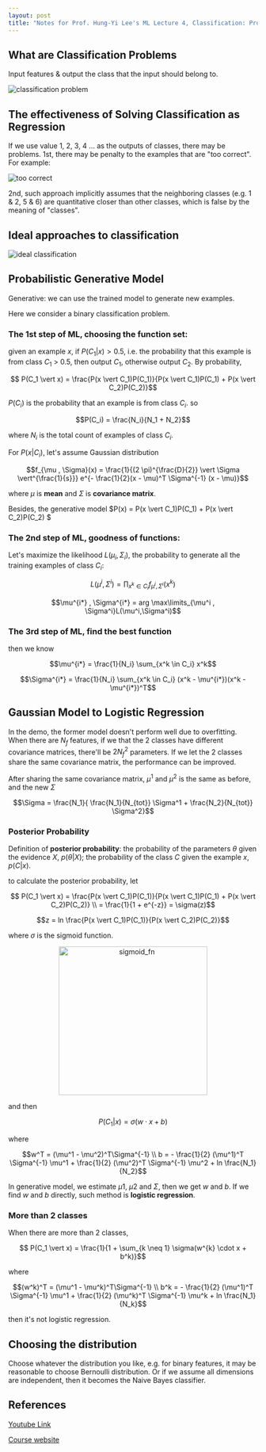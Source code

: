 ```yaml
---
layout: post
title: "Notes for Prof. Hung-Yi Lee's ML Lecture 4, Classification: Probabilistic Generative Model."
---
```


## What are Classification Problems

Input features & output the class that the input should belong to.

![classification problem](https://baliuzeger.github.io/sjl/assets/images/HYL_ML_04/classification.png)

## The effectiveness of Solving Classification as Regression

If we use value 1, 2, 3, 4 ... as the outputs of classes, there may be problems. 1st, there may be penalty to the examples that are "too correct". For example:

![too correct](https://baliuzeger.github.io/sjl/assets/images/HYL_ML_04/too-correct.png)

2nd, such approach implicitly assumes that the neighboring classes (e.g. 1 & 2, 5 & 6) are quantitative closer than other classes, which is false by the meaning of "classes".

## Ideal approaches to classification

![ideal classification](https://baliuzeger.github.io/sjl/assets/images/HYL_ML_04/ideal-classification.png)

## Probabilistic Generative Model

Generative: we can use the trained model to generate new examples.

Here we consider a binary classification problem.

### The 1st step of ML, choosing the function set:

given an example $x$, if $P(C_1 \vert x) > 0.5$, i.e. the probability that this example is from class $C_1$ > 0.5, then output $C_1$, otherwise output $C_2$. By probability, 

$$ P(C_1 \vert x) = \frac{P(x \vert C_1)P(C_1)}{P(x \vert C_1)P(C_1) + P(x \vert C_2)P(C_2)}$$

$P(C_i)$ is the probability that an example is from class $C_i$. so

$$P(C_i) = \frac{N_i}{N_1 + N_2}$$

where $N_i$ is the total count of examples of class $C_i$.

For $P(x \vert C_i)$, let's assume Gaussian distribution

$$f_{\mu , \Sigma}(x) = \frac{1}{(2 \pi)^{\frac{D}{2}} \vert \Sigma \vert^{\frac{1}{s}}} e^{- \frac{1}{2}(x - \mu)^T \Sigma^{-1} (x - \mu)}$$

where $\mu$ is **mean** and $\Sigma$ is **covariance matrix**.

Besides, the generative model $P(x) = P(x \vert C_1)P(C_1) + P(x \vert C_2)P(C_2) $

### The 2nd step of ML, goodness of functions:

Let's maximize the likelihood $L(\mu_i,\Sigma_i)$, the probability to generate all the training examples of class $C_i$:

$$L(\mu^i,\Sigma^i) = \prod_{x^k \in C_i} f_{\mu^i , \Sigma^i}(x^k)$$

$$\mu^{i*} , \Sigma^{i*} = arg \max\limits_{\mu^i , \Sigma^i}L(\mu^i,\Sigma^i)$$

### The 3rd step of ML, find the best function

then we know

$$\mu^{i*} = \frac{1}{N_i} \sum_{x^k \in C_i} x^k$$

$$\Sigma^{i*} = \frac{1}{N_i} \sum_{x^k \in C_i} (x^k - \mu^{i*})(x^k - \mu^{i*})^T$$

## Gaussian Model to Logistic Regression

In the demo, the former model doesn't perform well due to overfitting. When there are $N_f$ features, if we that the 2 classes have different covariance matrices, there'll be $2N_f^2$ parameters. If we let the 2 classes share the same covariance matrix, the performance can be improved.

After sharing the same covariance matrix, $\mu^1$ and $\mu^2$ is the same as before, and the new $\Sigma$

$$\Sigma = \frac{N_1}{ \frac{N_1}{N_{tot}} \Sigma^1 + \frac{N_2}{N_{tot}} \Sigma^2}$$

### Posterior Probability

Definition of **posterior probability**: the probability of the parameters $\theta$ given the evidence $X$, $p(\theta \vert X)$; the probability of the class $C$ given the example $x$, $p(C \vert x)$.

to calculate the posterior probability, let

$$ P(C_1 \vert x) = \frac{P(x \vert C_1)P(C_1)}{P(x \vert C_1)P(C_1) + P(x \vert C_2)P(C_2)} \\
= \frac{1}{1 + e^{-z}} = \sigma(z)$$

$$z = ln \frac{P(x \vert C_1)P(C_1)}{P(x \vert C_2)P(C_2)}$$

where $\sigma$ is the sigmoid function.

<p align="center">
    <img src="https://baliuzeger.github.io/sjl/assets/images/HYL_ML_04/sigmoid.png" alt="sigmoid_fn" style="width:300px;"/>
</p>

and then

$$ P(C_1 \vert x) = \sigma(w \cdot x + b)$$

where

$$w^T = (\mu^1 - \mu^2)^T\Sigma^{-1} \\
b = - \frac{1}{2} (\mu^1)^T \Sigma^{-1} \mu^1 + \frac{1}{2} (\mu^2)^T \Sigma^{-1} \mu^2 + ln \frac{N_1}{N_2}$$

In generative model, we estimate $\mu1$, $\mu2$ and $\Sigma$, then we get $w$ and $b$. If we find $w$ and $b$ directly, such method is **logistic regression**.

### More than 2 classes

When there are more than 2 classes, 

$$ P(C_1 \vert x) = \frac{1}{1 + \sum_{k \neq 1} \sigma(w^{k} \cdot x + b^k)}$$

where

$$(w^k)^T = (\mu^1 - \mu^k)^T\Sigma^{-1} \\
b^k = - \frac{1}{2} (\mu^1)^T \Sigma^{-1} \mu^1 + \frac{1}{2} (\mu^k)^T \Sigma^{-1} \mu^k + ln \frac{N_1}{N_k}$$

then it's not logistic regression.

## Choosing the distribution

Choose whatever the distribution you like, e.g. for binary features, it may be reasonable to choose Bernoulli distribution. Or if we assume all dimensions are independent, then it becomes the Naive Bayes classifier.

## References
[Youtube Link](https://youtube.com/playlist?list=PLJV_el3uVTsPy9oCRY30oBPNLCo89yu49)

[Course website](http://speech.ee.ntu.edu.tw/~tlkagk/courses_ML17_2.html)
